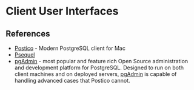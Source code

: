 # Client User Interfaces

## References

* [Postico](https://eggerapps.at/postico/) - Modern PostgreSQL client for Mac
* [Psequel](http://www.psequel.com/)
* [pgAdmin](https://www.pgadmin.org/) - most popular and feature rich Open Source administration and development platform for PostgreSQL.
Designed to run on both client machines and on deployed servers, [pgAdmin](https://www.pgadmin.org/docs/pgadmin4/dev/index.html) is capable of handling advanced cases that Postico cannot.
